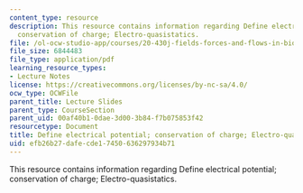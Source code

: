 ```yaml
---
content_type: resource
description: This resource contains information regarding Define electrical potential;
  conservation of charge; Electro-quasistatics.
file: /ol-ocw-studio-app/courses/20-430j-fields-forces-and-flows-in-biological-systems-fall-2015/efb26b27dafecde17450636297934b71_MIT20_430JF15_Lecture9.pdf
file_size: 6844483
file_type: application/pdf
learning_resource_types:
- Lecture Notes
license: https://creativecommons.org/licenses/by-nc-sa/4.0/
ocw_type: OCWFile
parent_title: Lecture Slides
parent_type: CourseSection
parent_uid: 00af40b1-0dae-3d00-3b84-f7b075853f42
resourcetype: Document
title: Define electrical potential; conservation of charge; Electro-quasistatics
uid: efb26b27-dafe-cde1-7450-636297934b71
---
```

This resource contains information regarding Define electrical potential; conservation of charge; Electro-quasistatics.